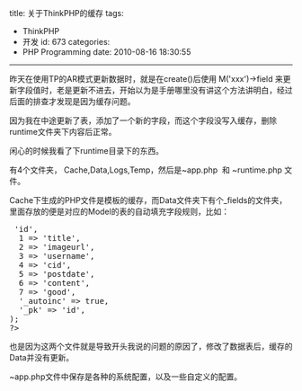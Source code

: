 title: 关于ThinkPHP的缓存
tags:
  - ThinkPHP
  - 开发
id: 673
categories:
  - PHP Programming
date: 2010-08-16 18:30:55
---

昨天在使用TP的AR模式更新数据时，就是在create()后使用 M('xxx')-&gt;field 来更新字段值时，老是更新不进去，开始以为是手册哪里没有讲这个方法讲明白，经过后面的排查才发现是因为缓存问题。

因为我在中途更新了表，添加了一个新的字段，而这个字段没写入缓存，删除runtime文件夹下内容后正常。

闲心的时候我看了下runtime目录下的东西。

有4个文件夹， Cache,Data,Logs,Temp，然后是~app.php  和 ~runtime.php 文件。

Cache下生成的PHP文件是模板的缓存，而Data文件夹下有个_fields的文件夹，里面存放的便是对应的Model的表的自动填充字段规则，比如：

<pre lang="PHP" line="1" file="download.txt" colla="+">
<?php
return array (
  0 => 'id',
  1 => 'title',
  2 => 'imageurl',
  3 => 'username',
  4 => 'cid',
  5 => 'postdate',
  6 => 'content',
  7 => 'good',
  '_autoinc' => true,
  '_pk' => 'id',
);
?>
</pre>

也是因为这两个文件就是导致开头我说的问题的原因了，修改了数据表后，缓存的Data并没有更新。

~app.php文件中保存是各种的系统配置，以及一些自定义的配置。